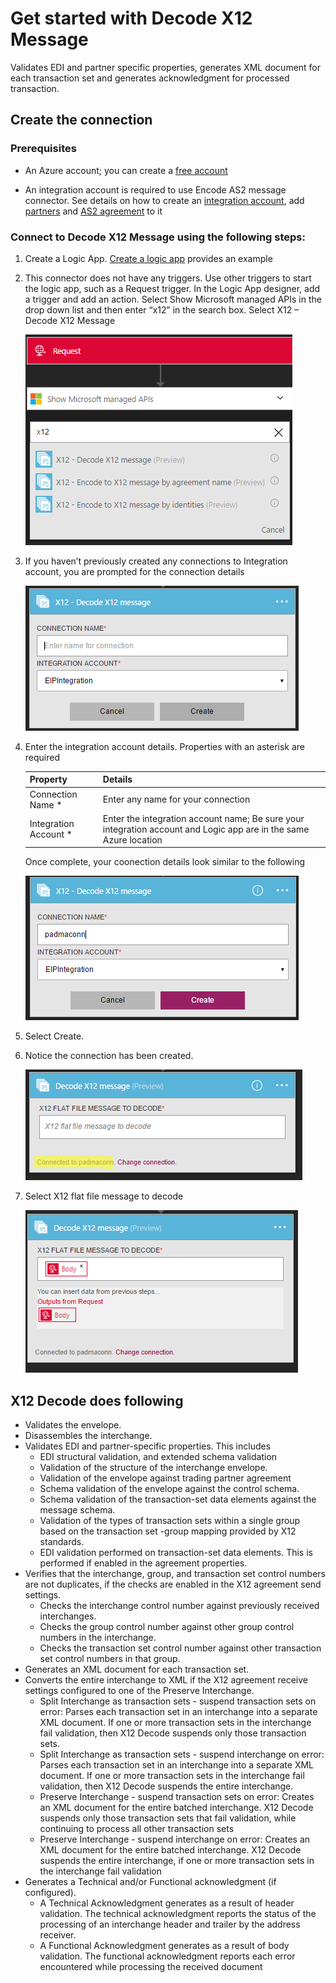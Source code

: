<properties 
	pageTitle="Learn about Enterprise Integration Pack Decode X12 Message Connctor | Microsoft Azure App Service | Microsoft Azure" 
	description="Learn how to use partners with the Enterprise Integration Pack and Logic apps" 
	services="logic-apps" 
	documentationCenter=".net,nodejs,java"
	authors="padmavc" 
	manager="erikre" 
	editor=""/>

<tags 
	ms.service="logic-apps" 
	ms.workload="integration" 
	ms.tgt_pltfrm="na" 
	ms.devlang="na" 
	ms.topic="article" 
	ms.date="08/15/2016" 
	ms.author="padmavc"/>

# Get started with Decode X12 Message

Validates EDI and partner specific properties, generates XML document for each transaction set and generates acknowledgment for processed transaction.

## Create the connection

### Prerequisites

* An Azure account; you can create a [free account](https://azure.microsoft.com/free)

* An integration account is required to use Encode AS2 message connector. See details on how to create an [integration account](https://azure.microsoft.com/en-us/documentation/articles/app-service-logic-enterprise-integration-accounts/), add [partners](https://azure.microsoft.com/en-us/documentation/articles/app-service-logic-enterprise-integration-partners/) and [AS2 agreement](https://azure.microsoft.com/en-us/documentation/articles/app-service-logic-enterprise-integration-x12/) to it

### Connect to Decode X12 Message using the following steps:

1. Create a Logic App.  [Create a logic app](https://azure.microsoft.com/en-us/documentation/articles/app-service-logic-create-a-logic-app/) provides an example

2. This connector does not have any triggers. Use other triggers to start the logic app, such as a Request trigger.  In the Logic App designer, add a trigger and add an action.  Select Show Microsoft managed APIs in the drop down list and then enter “x12” in the search box.  Select X12 – Decode X12 Message

	![](./media/app-service-logic-enterprise-integration-x12connector\x12decodeimage1.png)  

3. If you haven’t previously created any connections to Integration account, you are prompted for the connection details

	![](./media/app-service-logic-enterprise-integration-x12connector\x12decodeimage4.png) 	

4. Enter the integration account details.  Properties with an asterisk are required

	| Property | Details |
	| -------- | ------- |
	| Connection Name * | Enter any name for your connection |
	| Integration Account * | Enter the integration account name; Be sure your integration account and Logic app are in the same Azure location |

	Once complete, your coonection details look similar to the following
	
	![](./media/app-service-logic-enterprise-integration-x12connector\x12decodeimage5.png) 

5. Select Create.
	
6. Notice the connection has been created.

	![](./media/app-service-logic-enterprise-integration-x12connector\x12decodeimage6.png) 

7. Select X12 flat file message to decode

	![](./media/app-service-logic-enterprise-integration-x12connector\x12decodeimage7.png) 

## X12 Decode does following

* Validates the envelope.
* Disassembles the interchange.
* Validates EDI and partner-specific properties. This includes
	* EDI structural validation, and extended schema validation
	* Validation of the structure of the interchange envelope.
	* Validation of the envelope against trading partner agreement
	* Schema validation of the envelope against the control schema.
	* Schema validation of the transaction-set data elements against the message schema.
	* Validation of the types of transaction sets within a single group based on the transaction set -group mapping provided by X12 standards.
	* EDI validation performed on transaction-set data elements. This is performed if enabled in the agreement properties.
* Verifies that the interchange, group, and transaction set control numbers are not duplicates, if the checks are enabled in the X12 agreement send settings.
	* Checks the interchange control number against previously received interchanges.
	* Checks the group control number against other group control numbers in the interchange.
	* Checks the transaction set control number against other transaction set control numbers in that group.
* Generates an XML document for each transaction set.
* Converts the entire interchange to XML if the X12 agreement receive settings configured to one of the Preserve Interchange.
	* Split Interchange as transaction sets - suspend transaction sets on error: Parses each transaction set in an interchange into a separate XML document. If one or more transaction sets in the interchange fail validation, then X12 Decode suspends only those transaction sets.
	* Split Interchange as transaction sets - suspend interchange on error: Parses each transaction set in an interchange into a separate XML document.  If one or more transaction sets in the interchange fail validation, then X12 Decode suspends the entire interchange.
	* Preserve Interchange - suspend transaction sets on error: Creates an XML document for the entire batched interchange. X12 Decode suspends only those transaction sets that fail validation, while continuing to process all other transaction sets
	* Preserve Interchange - suspend interchange on error: Creates an XML document for the entire batched interchange. X12 Decode suspends the entire interchange, if one or more transaction sets in the interchange fail validation
* Generates a Technical and/or Functional acknowledgment (if configured).
	* A Technical Acknowledgment generates as a result of header validation. The technical acknowledgment reports the status of the processing of an interchange header and trailer by the address receiver.
	* A Functional Acknowledgment generates as a result of body validation. The functional acknowledgment reports each error encountered while processing the received document




